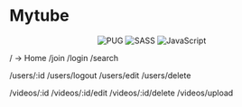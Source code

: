 # Mytube

<div align=center>

  ![PUG](https://img.shields.io/badge/pug-%#A86454.svg?style=for-the-badge&logo=pug&logoColor=white)
  ![SASS](https://img.shields.io/badge/sass-%#CC6699.svg?style=for-the-badge&logo=sass&logoColor=white)
  ![JavaScript](https://img.shields.io/badge/javascript-%23323330.svg?style=for-the-badge&logo=javascript&logoColor=%23F7DF1E)

</div>

/ -> Home
/join
/login
/search

/users/:id
/users/logout
/users/edit
/users/delete

/videos/:id
/videos/:id/edit
/videos/:id/delete
/videos/upload
